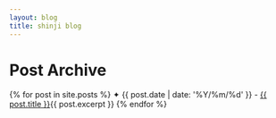 ```yaml
---
layout: blog
title: shinji blog
---
```

<h1>Post Archive</h1>
<!---
fix height, view scrollbar, and bottom bar display
-->
<div class="scrollbox-big">
  <u2>
    {% for post in site.posts %}
      ✦ <falselink>{{ post.date | date: '%Y/%m/%d' }}</falselink> - <a href="{{ post.url }}"><reallink>{{ post.title }}</reallink></a>{{ post.excerpt }}
    {% endfor %}
  </u2>
</div>
<br>